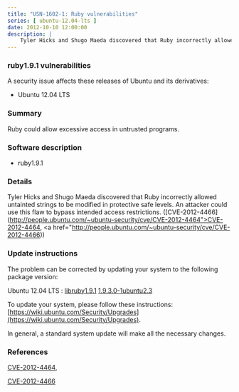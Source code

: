 ```yaml
---
title: "USN-1602-1: Ruby vulnerabilities"
series: [ ubuntu-12.04-lts ]
date: 2012-10-10 12:00:00
description: |
    Tyler Hicks and Shugo Maeda discovered that Ruby incorrectly allowed untainted strings to be modified in protective safe levels. An attacker could use this flaw to bypass intended access restrictions. ([CVE-2012-4466](http://people.ubuntu.com/~ubuntu-security/cve/CVE-2012-4464">CVE-2012-4464</a>, <a href="http://people.ubuntu.com/~ubuntu-security/cve/CVE-2012-4466)) 
--- 
```

 
### ruby1.9.1 vulnerabilities

A security issue affects these releases of Ubuntu and its derivatives:

* Ubuntu 12.04 LTS

### Summary

Ruby could allow excessive access in untrusted programs. 

### Software description

* ruby1.9.1 

### Details

Tyler Hicks and Shugo Maeda discovered that Ruby incorrectly allowed untainted strings to be modified in protective safe levels. An attacker could use this flaw to bypass intended access restrictions. ([CVE-2012-4466](http://people.ubuntu.com/~ubuntu-security/cve/CVE-2012-4464">CVE-2012-4464</a>, <a href="http://people.ubuntu.com/~ubuntu-security/cve/CVE-2012-4466)) 

### Update instructions

The problem can be corrected by updating your system to the following package version:

Ubuntu 12.04 LTS
 : [libruby1.9.1](https://launchpad.net/ubuntu/+source/ruby1.9.1) <span> [1.9.3.0-1ubuntu2.3](https://launchpad.net/ubuntu/+source/ruby1.9.1/1.9.3.0-1ubuntu2.3) </span> 

To update your system, please follow these instructions: [https://wiki.ubuntu.com/Security/Upgrades](https://wiki.ubuntu.com/Security/Upgrades).

In general, a standard system update will make all the necessary changes. 

### References

 [CVE-2012-4464](http://people.ubuntu.com/~ubuntu-security/cve/CVE-2012-4464), 

 [CVE-2012-4466](http://people.ubuntu.com/~ubuntu-security/cve/CVE-2012-4466)
 
